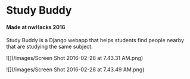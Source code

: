 # Study Buddy
#### Made at nwHacks 2016
Study Buddy is a Django webapp that helps students find people nearby that are studying the same subject.

![](/images/Screen Shot 2016-02-28 at 7.43.31 AM.png)
  
  
![](/images/Screen Shot 2016-02-28 at 7.43.49 AM.png)
